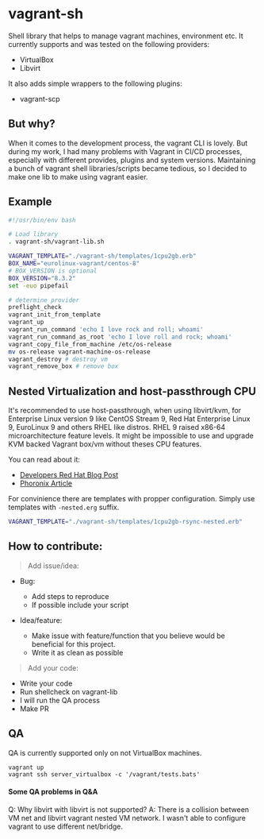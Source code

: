 # vagrant-sh

Shell library that helps to manage vagrant machines, environment etc. It currently supports and was tested on the following providers:

- VirtualBox
- Libvirt

It also adds simple wrappers to the following plugins:

- vagrant-scp

## But why?

When it comes to the development process, the vagrant CLI is lovely. But during
my work, I had many problems with Vagrant in CI/CD processes, especially with
different provides, plugins and system versions. Maintaining a bunch of vagrant
shell libraries/scripts became tedious, so I decided to make one lib to make
using vagrant easier.

## Example

```bash
#!/usr/bin/env bash

# Load library
. vagrant-sh/vagrant-lib.sh

VAGRANT_TEMPLATE="./vagrant-sh/templates/1cpu2gb.erb"
BOX_NAME="eurolinux-vagrant/centos-8"
# BOX_VERSION is optional
BOX_VERSION="8.3.2"
set -euo pipefail

# determine provider
preflight_check
vagrant_init_from_template
vagrant_up
vagrant_run_command 'echo I love rock and roll; whoami'
vagrant_run_command_as_root 'echo I love roll and rock; whoami'
vagrant_copy_file_from_machine /etc/os-release
mv os-release vagrant-machine-os-release
vagrant_destroy # destroy vm
vagrant_remove_box # remove box
```

## Nested Virtualization and host-passthrough CPU

It's recommended to use host-passthrough, when using libvirt/kvm, for
Enterprise Linux version 9 like CentOS Stream 9, Red Hat Enterprise Linux 9,
EuroLinux 9 and others RHEL like distros. RHEL 9 raised x86-64
microarchitecture feature levels. It might be impossible to use and upgrade
KVM backed Vagrant box/vm without theses CPU features.

You can read about it:

- [Developers Red Hat Blog Post](https://developers.redhat.com/blog/2021/01/05/building-red-hat-enterprise-linux-9-for-the-x86-64-v2-microarchitecture-level)
- [Phoronix Article](https://www.phoronix.com/scan.php?page=news_item&px=RHEL-9-x86-64-v2-Plans)


For convinience there are templates with propper configuration. Simply use templates
with `-nested.erg` suffix.
```bash
VAGRANT_TEMPLATE="./vagrant-sh/templates/1cpu2gb-rsync-nested.erb"
```

## How to contribute:

> Add issue/idea:

- Bug:
    - Add steps to reproduce
    - If possible include your script

- Idea/feature:
    - Make issue with feature/function that you believe would be beneficial for
      this project.
    - Write it as clean as possible

> Add your code:

- Write your code
- Run shellcheck on vagrant-lib
- I will run the QA process
- Make PR


## QA

QA is currently supported only on not VirtualBox machines.

```
vagrant up
vagrant ssh server_virtualbox -c '/vagrant/tests.bats'
```

#### Some QA problems in Q&A

Q: Why libvirt with libvirt is not supported?
A: There is a collision between VM net and libvirt vagrant nested VM network. I
wasn't able to configure vagrant to use different net/bridge.
